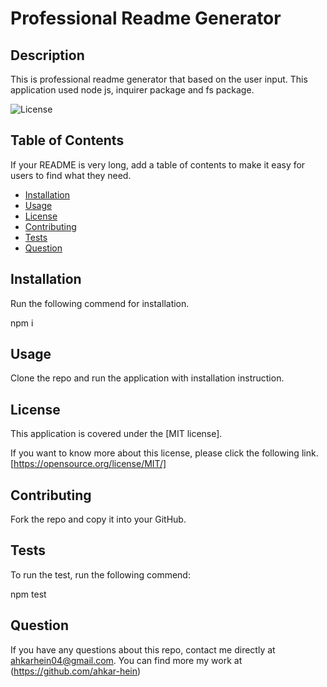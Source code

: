 # Professional Readme Generator

## Description 
This is professional readme generator that based on the user input. This application used node js, inquirer package and fs package.

![License](https://img.shields.io/badge/license-MIT-blue.svg)

## Table of Contents
            
If your README is very long, add a table of contents to make it easy for users to find what they need.
            
* [Installation](#installation)
* [Usage](#usage)
* [License](#license)
* [Contributing](#contributing)
* [Tests](#tests)
* [Question](#question)
            
## Installation
Run the following commend for installation.

npm i
            
## Usage 
Clone the repo and run the application with installation instruction.

## License
This application is covered under the [MIT license].


If you want to know more about this license, please click the following link.
[https://opensource.org/license/MIT/]
            
## Contributing
Fork the repo and copy it into your GitHub.
            
## Tests
To run the test, run the following commend:

npm test
            
## Question
If you have any questions about this repo, contact me directly at ahkarhein04@gmail.com. You can find more my work at (https://github.com/ahkar-hein)
  